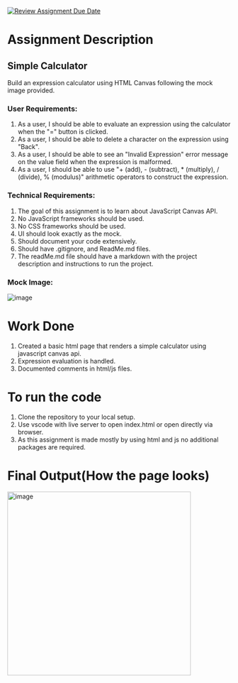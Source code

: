 [![Review Assignment Due Date](https://classroom.github.com/assets/deadline-readme-button-24ddc0f5d75046c5622901739e7c5dd533143b0c8e959d652212380cedb1ea36.svg)](https://classroom.github.com/a/Snzl21PZ)
# Assignment Description
## **Simple Calculator**
Build an expression calculator using HTML Canvas following the mock image provided.

### **User Requirements:**
1. As a user, I should be able to evaluate an expression using the calculator when the "=" button is clicked.
2. As a user, I should be able to delete a character on the expression using "Back".
3. As a user, I should be able to see an "Invalid Expression" error message on the value field when the expression is malformed.
4. As a user, I should be able to use "+ (add), - (subtract), * (multiply), / (divide), % (modulus)" arithmetic operators to construct the expression.

### **Technical Requirements:**
1. The goal of this assignment is to learn about JavaScript Canvas API.
2. No JavaScript frameworks should be used.
3. No CSS frameworks should be used.
4. UI should look exactly as the mock.
5. Should document your code extensively.
6. Should have .gitignore, and ReadMe.md files.
7. The readMe.md file should have a markdown with the project description and instructions to run the project.

### **Mock Image:**
![image](https://github.com/info-6150-fall-2023/assignment-7-tirdesh-neu/assets/145165383/8ce42ad5-4f4a-4789-9e3a-bb0e0be02904)


# Work Done
1. Created a basic html page that renders a simple calculator using javascript canvas api.
2. Expression evaluation is handled.
3. Documented comments in html/js files.

# To run the code
1. Clone the repository to your local setup.
2. Use vscode with live server to open index.html or open directly via browser.
3. As this assignment is made mostly by using html and js no additional packages are required.

# Final Output(How the page looks)
<img width="414" alt="image" src="https://github.com/info-6150-fall-2023/assignment-7-tirdesh-neu/assets/145165383/201a9f5a-90c1-4660-ba5f-aa35d6af55f9">
